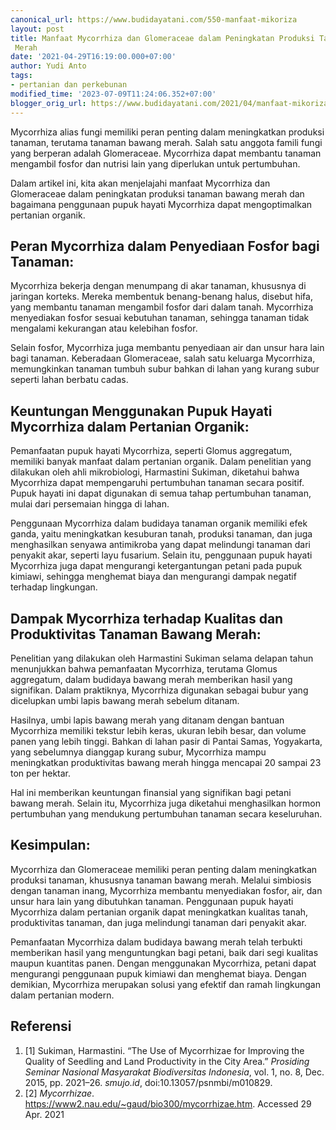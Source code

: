 ```yaml
---
canonical_url: https://www.budidayatani.com/550-manfaat-mikoriza
layout: post
title: Manfaat Mycorrhiza dan Glomeraceae dalam Peningkatan Produksi Tanaman Bawang
 Merah
date: '2021-04-29T16:19:00.000+07:00'
author: Yudi Anto
tags:
- pertanian dan perkebunan
modified_time: '2023-07-09T11:24:06.352+07:00'
blogger_orig_url: https://www.budidayatani.com/2021/04/manfaat-mikoriza-fungi-untuk-kesuburan.html
---
```


Mycorrhiza alias fungi memiliki peran penting dalam meningkatkan produksi tanaman, terutama tanaman bawang merah. Salah satu anggota famili fungi yang berperan adalah Glomeraceae. Mycorrhiza dapat membantu tanaman mengambil fosfor dan nutrisi lain yang diperlukan untuk pertumbuhan.

Dalam artikel ini, kita akan menjelajahi manfaat Mycorrhiza dan Glomeraceae dalam peningkatan produksi tanaman bawang merah dan bagaimana penggunaan pupuk hayati Mycorrhiza dapat mengoptimalkan pertanian organik.

## Peran Mycorrhiza dalam Penyediaan Fosfor bagi Tanaman:

Mycorrhiza bekerja dengan menumpang di akar tanaman, khususnya di jaringan korteks. Mereka membentuk benang-benang halus, disebut hifa, yang membantu tanaman mengambil fosfor dari dalam tanah. Mycorrhiza menyediakan fosfor sesuai kebutuhan tanaman, sehingga tanaman tidak mengalami kekurangan atau kelebihan fosfor.

Selain fosfor, Mycorrhiza juga membantu penyediaan air dan unsur hara lain bagi tanaman. Keberadaan Glomeraceae, salah satu keluarga Mycorrhiza, memungkinkan tanaman tumbuh subur bahkan di lahan yang kurang subur seperti lahan berbatu cadas.

## Keuntungan Menggunakan Pupuk Hayati Mycorrhiza dalam Pertanian Organik:

Pemanfaatan pupuk hayati Mycorrhiza, seperti Glomus aggregatum, memiliki banyak manfaat dalam pertanian organik. Dalam penelitian yang dilakukan oleh ahli mikrobiologi, Harmastini Sukiman, diketahui bahwa Mycorrhiza dapat mempengaruhi pertumbuhan tanaman secara positif. Pupuk hayati ini dapat digunakan di semua tahap pertumbuhan tanaman, mulai dari persemaian hingga di lahan.

Penggunaan Mycorrhiza dalam budidaya tanaman organik memiliki efek ganda, yaitu meningkatkan kesuburan tanah, produksi tanaman, dan juga menghasilkan senyawa antimikroba yang dapat melindungi tanaman dari penyakit akar, seperti layu fusarium. Selain itu, penggunaan pupuk hayati Mycorrhiza juga dapat mengurangi ketergantungan petani pada pupuk kimiawi, sehingga menghemat biaya dan mengurangi dampak negatif terhadap lingkungan.

## Dampak Mycorrhiza terhadap Kualitas dan Produktivitas Tanaman Bawang Merah:

Penelitian yang dilakukan oleh Harmastini Sukiman selama delapan tahun menunjukkan bahwa pemanfaatan Mycorrhiza, terutama Glomus aggregatum, dalam budidaya bawang merah memberikan hasil yang signifikan. Dalam praktiknya, Mycorrhiza digunakan sebagai bubur yang dicelupkan umbi lapis bawang merah sebelum ditanam.

Hasilnya, umbi lapis bawang merah yang ditanam dengan bantuan Mycorrhiza memiliki tekstur lebih keras, ukuran lebih besar, dan volume panen yang lebih tinggi. Bahkan di lahan pasir di Pantai Samas, Yogyakarta, yang sebelumnya dianggap kurang subur, Mycorrhiza mampu meningkatkan produktivitas bawang merah hingga mencapai 20 sampai 23 ton per hektar.

Hal ini memberikan keuntungan finansial yang signifikan bagi petani bawang merah. Selain itu, Mycorrhiza juga diketahui menghasilkan hormon pertumbuhan yang mendukung pertumbuhan tanaman secara keseluruhan.

## Kesimpulan:

Mycorrhiza dan Glomeraceae memiliki peran penting dalam meningkatkan produksi tanaman, khususnya tanaman bawang merah. Melalui simbiosis dengan tanaman inang, Mycorrhiza membantu menyediakan fosfor, air, dan unsur hara lain yang dibutuhkan tanaman. Penggunaan pupuk hayati Mycorrhiza dalam pertanian organik dapat meningkatkan kualitas tanah, produktivitas tanaman, dan juga melindungi tanaman dari penyakit akar.

Pemanfaatan Mycorrhiza dalam budidaya bawang merah telah terbukti memberikan hasil yang menguntungkan bagi petani, baik dari segi kualitas maupun kuantitas panen. Dengan menggunakan Mycorrhiza, petani dapat mengurangi penggunaan pupuk kimiawi dan menghemat biaya. Dengan demikian, Mycorrhiza merupakan solusi yang efektif dan ramah lingkungan dalam pertanian modern.

## Referensi

1. [1] Sukiman, Harmastini. “The Use of Mycorrhizae for Improving the Quality of Seedling and Land Productivity in the City Area.” *Prosiding Seminar Nasional Masyarakat Biodiversitas Indonesia*, vol. 1, no. 8, Dec. 2015, pp. 2021–26. *smujo.id*, doi:10.13057/psnmbi/m010829.
2. [2] *Mycorrhizae*. https://www2.nau.edu/~gaud/bio300/mycorrhizae.htm. Accessed 29 Apr. 2021

